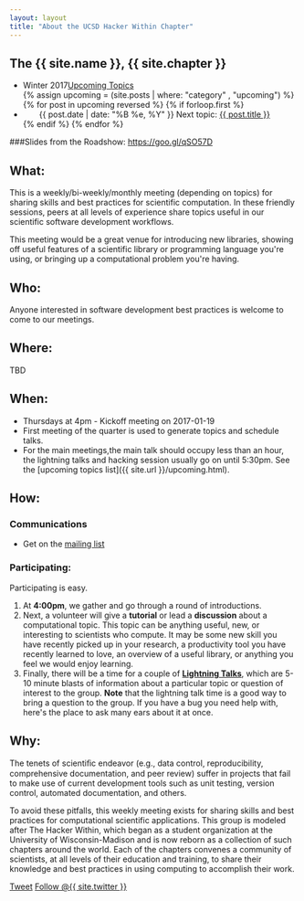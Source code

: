 ```yaml
---
layout: layout
title: "About the UCSD Hacker Within Chapter"
---
```


<!-- You can edit this whole page, remove it, or use it as basis for any non-post pages you have. -->
<section class="content">

# The {{ site.name }}, {{ site.chapter }}

<ul class="listing">
<li>
<span>Winter 2017</span><a href="{{ site.url }}/upcoming.html">Upcoming Topics</a>
</li>
  {% assign upcoming = (site.posts | where: "category" , "upcoming") %}
  {% for post in upcoming reversed %}
    {% if forloop.first %}
	<li style="text-indent: 2em;">
		<span>{{ post.date | date: "%B %e, %Y" }}</span> Next topic: <a href="{{ site.url }}{{ post.url }}">{{ post.title }}</a>
	</li>
    {% endif %}
  {% endfor %}
<!--<li>
<span>2014-2016</span><a href="{{ site.url }}/previous.html">Previous Topics</a>
</li>-->
</ul>

###Slides from the Roadshow: <https://goo.gl/qSO57D>

## What:

This is a weekly/bi-weekly/monthly meeting (depending on topics) for sharing skills and best practices for scientific computation. In these friendly sessions, peers at all levels of experience share topics useful in our scientific software development
workflows.

This meeting would be a great venue for introducing new libraries,
showing off useful features of a scientific library or programming
language you're using, or bringing up a computational problem you're
having.

## Who:

Anyone interested in software development best practices is welcome to
come to our meetings.

## Where:

TBD

## When:

* Thursdays at 4pm - Kickoff meeting on 2017-01-19 
* First meeting of the quarter is used to generate topics and schedule talks.  
* For the main meetings,the main talk should occupy less than an hour, the
lightning talks and hacking session usually go on until 5:30pm. See the [upcoming topics list]({{ site.url }}/upcoming.html). 

## How:

### Communications
* Get on the [mailing list](https://mailman.ucsd.edu/mailman/listinfo/thehackerwithin-l)

### Participating:

Participating is easy.

1. At __4:00pm__, we gather and go through a round of introductions.
2. Next, a volunteer will give a **tutorial** or lead a
**discussion** about a computational topic. This topic can be anything useful, new, or interesting to scientists who compute. It may be some new skill you have recently picked up in your research, a productivity tool you have recently learned to love, an overview of a useful library, or anything you feel we would enjoy learning.
3. Finally, there will be a time for a couple of **[Lightning Talks](https://en.wikipedia.org/wiki/Lightning_talk)**, which
are 5-10 minute blasts of information about a particular topic or
question of interest to the group.
**Note** that the lightning talk time is a good way to bring a
question to the group. If you have a bug you need help with, here's the
place to ask many ears about it at once.

## Why:

The tenets of scientiﬁc endeavor (e.g., data control, reproducibility,
comprehensive documentation, and peer review) suffer in projects that fail
to make use of current development tools such as unit testing, version
control, automated documentation, and others.

To avoid these pitfalls, this weekly meeting exists for sharing skills and best practices for computational scientific applications. This group is modeled after The Hacker Within, which  began as a student organization at the University of Wisconsin-Madison and is now reborn as a collection of such chapters around the world. Each of the chapters convenes a community of scientists, at all levels of their education and training, to share their knowledge and best practices in using computing to accomplish their work.

<a href="http://twitter.com/share" class="twitter-share-button" data-count="none" data-via="{{ site.twitter }}">Tweet</a>
<a href="http://twitter.com/{{ site.twitter }}" class="twitter-follow-button" data-show-count="false">Follow @{{ site.twitter }}</a>
<script src="http://platform.twitter.com/widgets.js" type="text/javascript"></script>
</section>